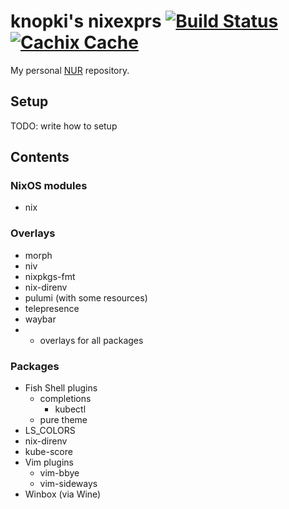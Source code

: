 # knopki's nixexprs [![Build Status](https://github.com/knopki/nixexprs/workflows/Release/badge.svg)](https://github.com/knopki/nixexprs/actions?workflow=Release) [![Cachix Cache](https://img.shields.io/badge/cachix-knopki--nixexprs-blue.svg)](https://knopki-nixexprs.cachix.org)

My personal [NUR](https://github.com/nix-community/NUR) repository.

## Setup

TODO: write how to setup

## Contents

### NixOS modules

- nix

### Overlays

- morph
- niv
- nixpkgs-fmt
- nix-direnv
- pulumi (with some resources)
- telepresence
- waybar
- + overlays for all packages

### Packages

- Fish Shell plugins
  - completions
    - kubectl
  - pure theme
- LS_COLORS
- nix-direnv
- kube-score
- Vim plugins
  - vim-bbye
  - vim-sideways
- Winbox (via Wine)
